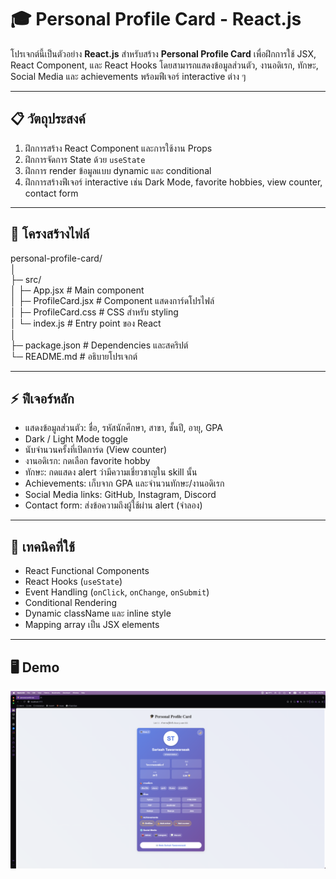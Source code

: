 # 🎓 Personal Profile Card - React.js

โปรเจกต์นี้เป็นตัวอย่าง **React.js** สำหรับสร้าง **Personal Profile Card** เพื่อฝึกการใช้ JSX, React Component, และ React Hooks โดยสามารถแสดงข้อมูลส่วนตัว, งานอดิเรก, ทักษะ, Social Media และ achievements พร้อมฟีเจอร์ interactive ต่าง ๆ

---

## 📋 วัตถุประสงค์

1. ฝึกการสร้าง React Component และการใช้งาน Props
2. ฝึกการจัดการ State ด้วย `useState`
3. ฝึกการ render ข้อมูลแบบ dynamic และ conditional
4. ฝึกการสร้างฟีเจอร์ interactive เช่น Dark Mode, favorite hobbies, view counter, contact form

---

## 📂 โครงสร้างไฟล์

personal-profile-card/   
│   
├─ src/   
│ ├─ App.jsx # Main component   
│ ├─ ProfileCard.jsx # Component แสดงการ์ดโปรไฟล์   
│ ├─ ProfileCard.css # CSS สำหรับ styling   
│ └─ index.js # Entry point ของ React   
│   
├─ package.json # Dependencies และสคริปต์   
└─ README.md # อธิบายโปรเจกต์   

---

## ⚡ ฟีเจอร์หลัก

- แสดงข้อมูลส่วนตัว: ชื่อ, รหัสนักศึกษา, สาขา, ชั้นปี, อายุ, GPA  
- Dark / Light Mode toggle  
- นับจำนวนครั้งที่เปิดการ์ด (View counter)  
- งานอดิเรก: กดเลือก favorite hobby  
- ทักษะ: กดแสดง alert ว่ามีความเชี่ยวชาญใน skill นั้น  
- Achievements: เก็บจาก GPA และจำนวนทักษะ/งานอดิเรก  
- Social Media links: GitHub, Instagram, Discord  
- Contact form: ส่งข้อความถึงผู้ใช้ผ่าน alert (จำลอง)  

---

## 🔧 เทคนิคที่ใช้

- React Functional Components
- React Hooks (`useState`)
- Event Handling (`onClick`, `onChange`, `onSubmit`)
- Conditional Rendering
- Dynamic className และ inline style
- Mapping array เป็น JSX elements

---

## 🖥️ Demo   
![Demo](Demo.png)
